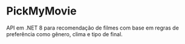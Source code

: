 # PickMyMovie
API em .NET 8 para recomendação de filmes com base em regras de preferência como gênero, clima e tipo de final.
